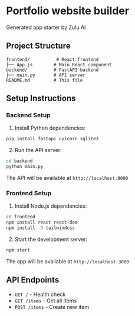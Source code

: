 # Portfolio website builder

Generated app starter by Zulu AI

## Project Structure

```
frontend/          # React frontend
├── App.js        # Main React component
backend/          # FastAPI backend  
├── main.py       # API server
README.md         # This file
```

## Setup Instructions

### Backend Setup

1. Install Python dependencies:
```bash
pip install fastapi uvicorn sqlite3
```

2. Run the API server:
```bash
cd backend
python main.py
```

The API will be available at `http://localhost:8000`

### Frontend Setup

1. Install Node.js dependencies:
```bash
cd frontend
npm install react react-dom
npm install -D tailwindcss
```

2. Start the development server:
```bash
npm start
```

The app will be available at `http://localhost:3000`

## API Endpoints

- `GET /` - Health check
- `GET /items` - Get all items
- `POST /items` - Create new item